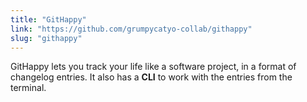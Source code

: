 ```yaml
---
title: "GitHappy"
link: "https://github.com/grumpycatyo-collab/githappy"
slug: "githappy"
---
```


GitHappy lets you track your life like a software project, in a format of changelog entries.
It also has a **CLI** to work with the entries from the terminal.